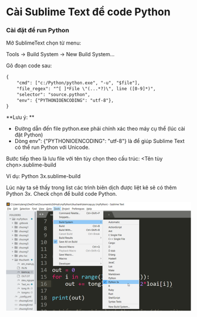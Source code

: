 # Cài Sublime Text để code Python

### Cài đặt để run Python

Mở SublimeText chọn từ menu:

Tools -&gt; Build System -&gt; New Build System...

Gõ đoạn code sau:

```text
{
    "cmd": ["c:/Python/python.exe", "-u", "$file"],
    "file_regex": "^[ ]*File \"(...*?)\", line ([0-9]*)",
    "selector": "source.python",
    "env": {"PYTHONIOENCODING": "utf-8"}, 
}
```

\*\*Lưu ý: \*\*

* Đường dẫn đến file python.exe phải chính xác theo máy cụ thể \(lúc cài đặt Python\)
* Dòng env": {"PYTHONIOENCODING": "utf-8"} là để giúp Sublime Text có thể run Python với Unicode.

Bước tiếp theo là lưu file với tên tùy chọn theo cấu trúc: &lt;Tên tùy chọn&gt;.sublime-build

Ví dụ: Python 3x.sublime-build

Lúc này ta sẽ thấy trong list các trình biên dịch được liệt kê sẽ có thêm Python 3x. Check chọn để build code Python.

![&#x1EA2;nh ch&#x1EE5;p m&#xE0;n h&#xEC;nh](../.gitbook/assets/image%20%281%29.png)

